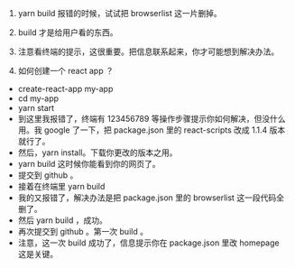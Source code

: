 1. yarn build   报错的时候，试试把 browserlist 这一片删掉。

2. build 才是给用户看的东西。

3. 注意看终端的提示，这很重要。把信息联系起来，你才可能想到解决办法。

4. 如何创建一个 react app ？
- create-react-app my-app
- cd my-app
- yarn start
- 到这里我报错了，终端有 123456789 等操作步骤提示你如何解决，但没什么用。我 google 了一下，把 package.json 里的 react-scripts 改成 1.1.4 版本就行了。
- 然后，yarn install。下载你更改的版本之用。
- yarn build 这时候你能看到你的网页了。
-  提交到 github 。
- 接着在终端里 yarn build
- 我的又报错了，解决办法是把 package.json 里的 browserlist 这一段代码全删了。
- 然后 yarn build ，成功。
- 再次提交到 github 。第一次 build 。
- 注意，这一次 build 成功了，信息提示你在 package.json 里改 homepage 这是关键。
